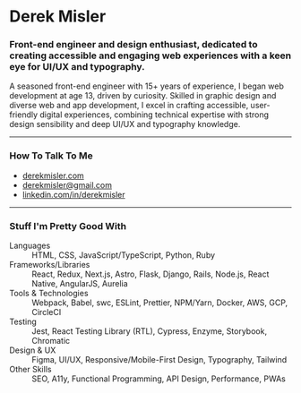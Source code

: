 # Derek Misler
### Front-end engineer and design enthusiast, dedicated to creating accessible and engaging web experiences with a keen eye for UI/UX and typography.
A seasoned front-end engineer with 15+ years of experience, I began web development at age 13, driven by curiosity. Skilled in graphic design and diverse web and app development, I excel in crafting accessible, user-friendly digital experiences, combining technical expertise with strong design sensibility and deep UI/UX and typography knowledge.

---

### How To Talk To Me
- [derekmisler.com](https://derekmisler.com)
- [derekmisler@gmail.com](mailto:derekmisler@gmail.com)
- [linkedin.com/in/derekmisler](https://linkedin.com/in/derekmisler)

---

### Stuff I'm Pretty Good With
<dl>
  <dt>Languages</dt>
  <dd>HTML, CSS, JavaScript/TypeScript, Python, Ruby</dd>
  <dt>Frameworks/Libraries</dt>
  <dd>React, Redux, Next.js, Astro, Flask, Django, Rails, Node.js, React Native, AngularJS, Aurelia</dd>
  <dt>Tools & Technologies</dt>
  <dd>Webpack, Babel, swc, ESLint, Prettier, NPM/Yarn, Docker, AWS, GCP, CircleCI</dd>
  <dt>Testing</dt>
  <dd>Jest, React Testing Library (RTL), Cypress, Enzyme, Storybook, Chromatic</dd>
  <dt>Design & UX</dt>
  <dd>Figma, UI/UX, Responsive/Mobile-First Design, Typography, Tailwind</dd>
  <dt>Other Skills</dt>
  <dd>SEO, A11y, Functional Programming, API Design, Performance, PWAs</dd>
</dl>
